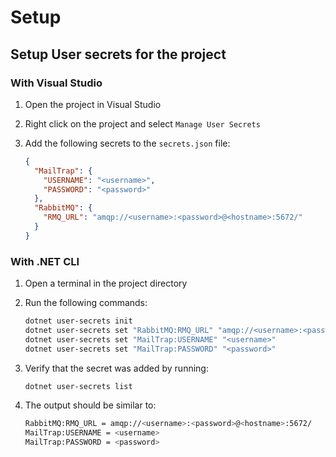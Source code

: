 # Setup

## Setup User secrets for the project

### With Visual Studio
1. Open the project in Visual Studio

1. Right click on the project and select `Manage User Secrets`

1. Add the following secrets to the `secrets.json` file:
	```json
	{
	  "MailTrap": {
		"USERNAME": "<username>",
		"PASSWORD": "<password>"
	  },
	  "RabbitMQ": {
		"RMQ_URL": "amqp://<username>:<password>@<hostname>:5672/"
	  }
	}

	```

### With .NET CLI
1. Open a terminal in the project directory
1. Run the following commands:
	```bash
	dotnet user-secrets init
	dotnet user-secrets set "RabbitMQ:RMQ_URL" "amqp://<username>:<password>@<hostname>:5672/"
	dotnet user-secrets set "MailTrap:USERNAME" "<username>"
	dotnet user-secrets set "MailTrap:PASSWORD" "<password>"
	```

1. Verify that the secret was added by running:
	```bash
	dotnet user-secrets list
	```

1. The output should be similar to:
	```bash
	RabbitMQ:RMQ_URL = amqp://<username>:<password>@<hostname>:5672/
	MailTrap:USERNAME = <username>
	MailTrap:PASSWORD = <password>
	```